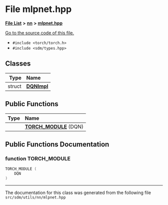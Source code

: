 
<NavBar active_item_id="2"/>

# File mlpnet.hpp


[**File List**](files.md) **>** [**nn**](dir_a0f8f367ee5fbc480d285e7bffe42674.md) **>** [**mlpnet.hpp**](mlpnet_8hpp.md)

[Go to the source code of this file.](mlpnet_8hpp_source.md)



* `#include <torch/torch.h>`
* `#include <sdm/types.hpp>`










## Classes

| Type | Name |
| ---: | :--- |
| struct | [**DQNImpl**](structDQNImpl.md) <br> |





## Public Functions

| Type | Name |
| ---: | :--- |
|   | [**TORCH\_MODULE**](mlpnet_8hpp.md#function-torch-module) (DQN) <br> |








## Public Functions Documentation


### function TORCH\_MODULE 


```cpp
TORCH_MODULE (
    DQN
) 
```



------------------------------
The documentation for this class was generated from the following file `src/sdm/utils/nn/mlpnet.hpp`